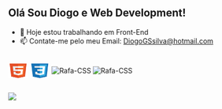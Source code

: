 


## Olá Sou Diogo e Web Development!

- 🔭 Hoje estou trabalhando em Front-End
- 📫 Contate-me pelo meu Email: DiogoGSsilva@hotmail.com

<div style="display: inline_block"><br>
  
  <img align="center" alt="Rafa-HTML" height="30" width="40" src="https://raw.githubusercontent.com/devicons/devicon/master/icons/html5/html5-original.svg">
  <img align="center" alt="Rafa-CSS" height="30" width="40" src="https://raw.githubusercontent.com/devicons/devicon/master/icons/css3/css3-original.svg">
  <img align="center" alt="Rafa-CSS" height="30" width="40" src="https://cdn.jsdelivr.net/gh/devicons/devicon@latest/icons/vuejs/vuejs-original.svg" />
   <img align="center" alt="Rafa-CSS" height="30" width="80" src="https://cdn.jsdelivr.net/gh/devicons/devicon@latest/icons/laravel/laravel-original-wordmark.svg" />





</div>
  
  ##
 
<div> 
 
  <a href="https://www.instagram.com/dioggo_gs/" target="_blank"><img src="https://img.shields.io/badge/-Instagram-%23E4405F?style=for-the-badge&logo=instagram&logoColor=white" target="_blank"></a>
 
  
</div>
